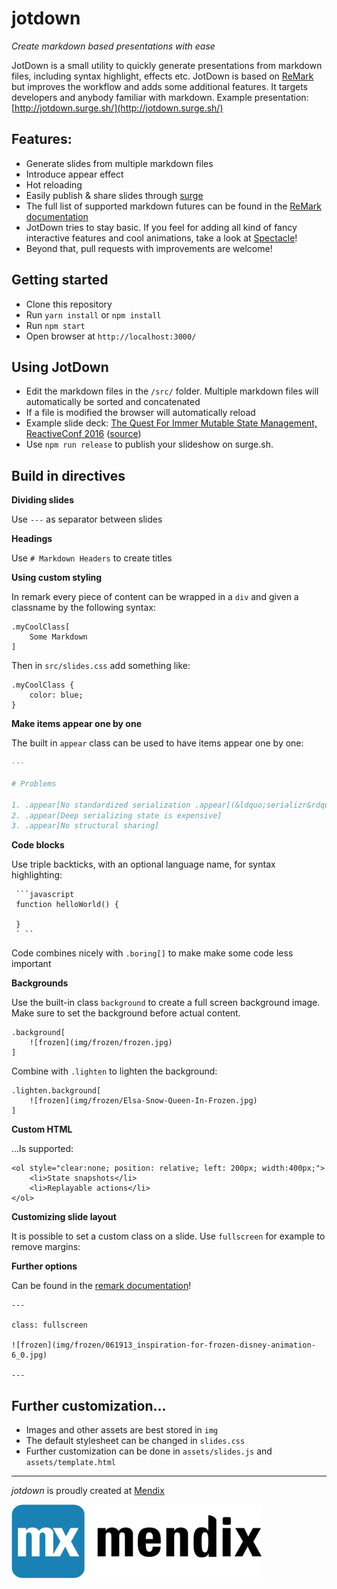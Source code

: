# jotdown

_Create markdown based presentations with ease_

JotDown is a small utility to quickly generate presentations from markdown files, including syntax highlight, effects etc.
JotDown is based on [ReMark](https://remarkjs.com/) but improves the workflow and adds some additional features.
It targets developers and anybody familiar with markdown.
Example presentation: [http://jotdown.surge.sh/](http://jotdown.surge.sh/)

## Features:

* Generate slides from multiple markdown files
* Introduce appear effect
* Hot reloading
* Easily publish & share slides through [surge](https://surge.sh/)
* The full list of supported markdown futures can be found in the [ReMark documentation](https://github.com/gnab/remark/wiki)
* JotDown tries to stay basic. If you feel for adding all kind of fancy interactive features and cool animations, take a look at [Spectacle](http://formidable.com/open-source/spectacle/)!
* Beyond that, pull requests with improvements are welcome!

## Getting started

* Clone this repository
* Run `yarn install` or `npm install`
* Run `npm start`
* Open browser at `http://localhost:3000/`

## Using JotDown

* Edit the markdown files in the `/src/` folder. Multiple markdown files will automatically be sorted and concatenated
* If a file is modified the browser will automatically reload
* Example slide deck: [The Quest For Immer Mutable State Management, ReactiveConf 2016](https://immer-mutable-state.surge.sh/#1) ([source](https://github.com/mweststrate/reactive2016-slides/edit/master/slides.md))
* Use `npm run release` to publish your slideshow on surge.sh.

## Build in directives

**Dividing slides**

Use `---` as separator between slides

**Headings**

Use `# Markdown Headers` to create titles

**Using custom styling**

In remark every piece of content can be wrapped in a `div` and given a classname by the following syntax:

```
.myCoolClass[
    Some Markdown
]
```

Then in `src/slides.css` add something like:
```
.myCoolClass {
    color: blue;
}
```

**Make items appear one by one**

The built in `appear` class can be used to have items appear one by one:

```markdown
---

# Problems

1. .appear[No standardized serialization .appear[(&ldquo;serializr&rdquo; package helps)]]
2. .appear[Deep serializing state is expensive]
3. .appear[No structural sharing]
```

**Code blocks**

Use triple backticks, with an optional language name, for syntax highlighting:

```
 ```javascript
 function helloWorld() {

 }
 ` ``
```

Code combines nicely with `.boring[]` to make make some code less important

**Backgrounds**

Use the built-in class `background` to create a full screen background image.
Make sure to set the background before actual content.

```
.background[
    ![frozen](img/frozen/frozen.jpg)
]
```

Combine with `.lighten` to lighten the background:

```
.lighten.background[
    ![frozen](img/frozen/Elsa-Snow-Queen-In-Frozen.jpg)
]
```

**Custom HTML**

...Is supported:

```
<ol style="clear:none; position: relative; left: 200px; width:400px;">
    <li>State snapshots</li>
    <li>Replayable actions</li>
</ol>
```

**Customizing slide layout**

It is possible to set a custom class on a slide. Use `fullscreen` for example to remove margins:

**Further options**

Can be found in the [remark documentation](https://github.com/gnab/remark/wiki)!

```
---

class: fullscreen

![frozen](img/frozen/061913_inspiration-for-frozen-disney-animation-6_0.jpg)

---
```

## Further customization...

* Images and other assets are best stored in `img`
* The default stylesheet can be changed in `slides.css`
* Further customization can be done in `assets/slides.js` and `assets/template.html`

---

_jotdown_ is proudly created at [Mendix](https://www.mendix.com/company/join-our-team/)

<img src="img/mendix-logo.png" width="400px" />
